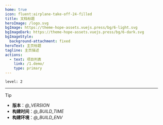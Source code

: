 ```yaml
---
home: true
icon: fluent:airplane-take-off-24-filled
title: 文档标题
heroImage: /logo.svg
bgImage: https://theme-hope-assets.vuejs.press/bg/6-light.svg
bgImageDark: https://theme-hope-assets.vuejs.press/bg/6-dark.svg
bgImageStyle:
  background-attachment: fixed
heroText: 主页标题
tagline: 主页描述
actions:
  - text: 项目列表
    link: /1.demo/
    type: primary
---
```


```component Catalog
level: 2
```

-----

> [!TIP]
>
> - **版本**：*@_VERSION*
> - **构建时间**：*@_BUILD_TIME*
> - **构建环境**：*@_BUILD_ENV*
